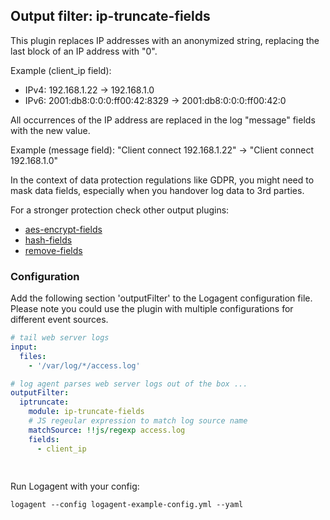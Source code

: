 ## Output filter: ip-truncate-fields 

This plugin replaces IP addresses with an anonymized string, replacing the last block of an IP address with "0". 

Example (client_ip field): 

- IPv4: 192.168.1.22 -> 192.168.1.0
- IPv6: 2001:db8:0:0:0:ff00:42:8329 -> 2001:db8:0:0:0:ff00:42:0

All occurrences of the IP address are replaced in the log "message" fields with the new value. 

Example (message field): 
"Client connect 192.168.1.22"  -> "Client connect 192.168.1.0"

In the context of data protection regulations like GDPR, you might need to mask data fields, especially when you handover log data to 3rd parties. 

For a stronger protection check other output plugins: 

- [aes-encrypt-fields](output-filter-aesencryptfields) 
- [hash-fields](output-filter-hashfields) 
- [remove-fields](output-filter-removefields) 

### Configuration 

Add the following section 'outputFilter' to the Logagent configuration file. Please note you could use the plugin with multiple configurations for different event sources. 

```yaml
# tail web server logs
input: 
  files:
    - '/var/log/*/access.log'

# log agent parses web server logs out of the box ...
outputFilter:
  iptruncate:
    module: ip-truncate-fields
    # JS regeular expression to match log source name
    matchSource: !!js/regexp access.log
    fields:
      - client_ip
      
  
```

Run Logagent with your config: 

```
logagent --config logagent-example-config.yml --yaml
```
